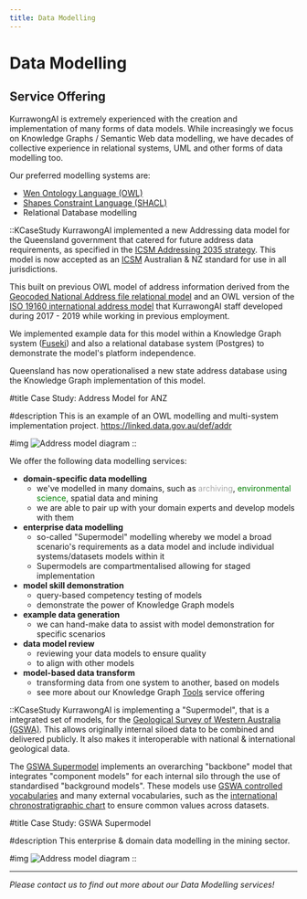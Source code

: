 ```yaml
---
title: Data Modelling
---
```

# Data Modelling

## Service Offering

KurrawongAI is extremely experienced with the creation and implementation of many forms of data models. While increasingly we focus on Knowledge Graphs / Semantic Web data modelling, we have decades of collective experience in relational systems, UML and other forms of data modelling too.

Our preferred modelling systems are:

* [Wen Ontology Language (OWL)](https://www.w3.org/TR/owl2-primer/)
* [Shapes Constraint Language (SHACL)](https://www.w3.org/TR/shacl/)
* Relational Database modelling

::KCaseStudy
KurrawongAI implemented a new Addressing data model for the Queensland government that catered for future address data requirements, as specified in the [ICSM Addressing 2035 strategy](https://www.icsm.gov.au/publications/addressing-2035). This model is now accepted as an [ICSM](https://www.icsm.gov.au/) Australian & NZ standard for use in all jurisdictions.

This built on previous OWL model of address information derived from the [Geocoded National Address file relational model](https://data.gov.au/dataset/ds-dga-19432f89-dc3a-4ef3-b943-5326ef1dbecc) and an OWL version of the [ISO 19160 international address model](https://linked.data.gov.au/def/iso19160-1-address) that KurrawongAI staff developed during 2017 - 2019 while working in previous employment.

We implemented example data for this model within a Knowledge Graph system ([Fuseki](/products/fuseki)) and also a relational database system (Postgres) to demonstrate the model's platform independence.

Queensland has now operationalised a new state address database using the Knowledge Graph implementation of this model.

#title
Case Study: Address Model for ANZ

#description
This is an example of an OWL modelling and multi-system implementation project. <https://linked.data.gov.au/def/addr>

#img
![Address model diagram](/img/addr-model.png)
::


We offer the following data modelling services:

- **domain-specific data modelling**
  - we've modelled in many domains, such as <span style="color:darkgrey;">archiving</span>, <span style="color:green;">environmental science</span>, <span class="text-[darkblue] dark:text-[#3636ff]">spatial data</span> and <span class="text-[darkred] dark:text-[red]">mining</span>
  - we are able to pair up with your domain experts and develop models with them
- **enterprise data modelling**
  - so-called "Supermodel" modelling whereby we model a broad scenario's requirements as a data model and include individual systems/datasets models within it
  - Supermodels are compartmentalised allowing for staged implementation
- **model skill demonstration**
  - query-based competency testing of models
  - demonstrate the power of Knowledge Graph models
- **example data generation**
  - we can hand-make data to assist with model demonstration for specific scenarios
- **data model review**
  - reviewing your data models to ensure quality
  - to align with other models
- **model-based data transform**
  - transforming data from one system to another, based on models
  - see more about our Knowledge Graph [Tools](/services/tools) service offering


::KCaseStudy
KurrawongAI is implementing a "Supermodel", that is a integrated set of models, for the [Geological Survey of Western Australia (GSWA)](http://www.dmp.wa.gov.au/geological-survey/geological-survey-262.aspx). This allows originally internal siloed data to be combined and delivered publicly. It also makes it interoperable with national & international geological data.

The [GSWA Supermodel](https://kurrawong.github.io/gswa-supermodel/) implements an overarching "backbone" model that integrates "component models" for each internal silo through the use of standardised "background models". These models use [GSWA controlled vocabularies](https://vocabulary.gswa.kurrawong.ai/) and many external vocabularies, such as the [international chronostratigraphic chart](https://stratigraphy.org/chart-data/) to ensure common values across datasets. 

#title
Case Study: GSWA Supermodel

#description
This enterprise & domain data modelling in the mining sector.

#img
![Address model diagram](/img/gswa-supermodel-overview.png)
::

---

_Please contact us to find out more about our Data Modelling services!_
